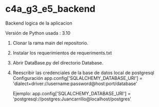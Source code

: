 # c4a_g3_e5_backend
Backend logica de la aplicacion

Versión de Python usada : 3.10

1. Clonar la rama main del repositorio.
3. Instalar los requerimientos de requeriments.txt
2. Abrir DataBase.py del directorio Database.
3. Reescribir las credenciales de la base de datos local de postgresql
     Configuración
     app.config['SQLALCHEMY_DATABASE_URI'] = 'dialect+driver://username:password@host:port/database'
     
     Ejemplo:
     app.config['SQLALCHEMY_DATABASE_URI'] = 'postgresql://postgres:Juancarrillo@localhost/postgres'
